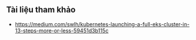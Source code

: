 ## Tài liệu tham khảo
- https://medium.com/swlh/kubernetes-launching-a-full-eks-cluster-in-13-steps-more-or-less-59451d3b115c
